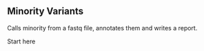 ## Minority Variants

Calls minority from a fastq file, annotates them and writes a report.

Start here
